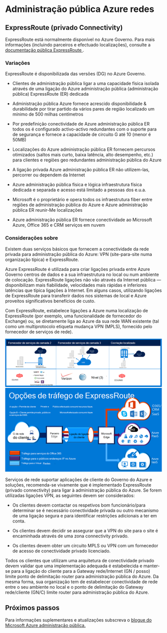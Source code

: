 <properties
    pageTitle="Azure Governmenmt documentação | Microsoft Azure"
    description="Este procedimento fornece uma comparação das funcionalidades e orientações conectividade privado e administração pública"
    services="Azure-Government"
    cloud="gov" 
    documentationCenter=""
    authors="ryansoc"
    manager="zakramer"
    editor=""/>

<tags
    ms.service="multiple"
    ms.devlang="na"
    ms.topic="article"
    ms.tgt_pltfrm="na"
    ms.workload="azure-government"
    ms.date="09/28/2016"
    ms.author="ryansoc"/>

#  <a name="azure-government-networking"></a>Administração pública Azure redes

##  <a name="expressroute-private-connectivity"></a>ExpressRoute (privado Connectivity)

ExpressRoute está normalmente disponível no Azure Governo. Para mais informações (incluindo parceiros e efectuado localizações), consulte a <a href="https://azure.microsoft.com/en-us/documentation/services/expressroute/">documentação pública ExpressRoute </a>.

###  <a name="variations"></a>Variações

ExpressRoute é disponibilizada das versões (DG) no Azure Governo. 

- Clientes de administração pública ligar a uma capacidade física isolada através de uma ligação do Azure administração pública (administração pública) ExpressRoute (ER) dedicada

- Administração pública Azure fornece acrescido disponibilidade & durabilidade por tirar partido da vários pares de região localizado um mínimo de 500 milhas centímetros 

- Por predefinição conectividade de Azure administração pública ER todos os é configurado activo-activo redundantes com o suporte para de segurança e fornece a capacidade de circuito G até 10 (menor é 50MB)

- Localizações do Azure administração pública ER fornecem percursos otimizados (saltos mais curto, baixa latência, alto desempenho, etc.) para clientes e regiões geo redundantes administração pública do Azure

- A ligação privada Azure administração pública ER não utilizem-las, percorrer ou dependem da Internet

- Azure administração pública física e lógica infraestrutura física dedicada e separada e acesso está limitado a pessoas dos e.u.a.

- Microsoft é o proprietário e opera todos os infraestrutura fiber entre regiões de administração pública do Azure e Azure administração pública ER reunir-Me localizações

- Azure administração pública ER fornece conectividade ao Microsoft Azure, Office 365 e CRM serviços em nuvem

### <a name="considerations"></a>Considerações sobre

Existem duas serviços básicos que fornecem a conectividade da rede privada para administração pública do Azure: VPN (site-para-site numa organização típica) e ExpressRoute.

Azure ExpressRoute é utilizada para criar ligações privada entre Azure Governo centros de dados e a sua infraestrutura no local ou num ambiente de colocação. ExpressRoute ligações não vão através da Internet pública — disponibilizam mais fiabilidade, velocidades mais rápidas e inferiores latências que típica ligações à Internet. Em alguns casos, utilizando ligações de ExpressRoute para transferir dados nos sistemas de local e Azure proveitos significativos benefícios de custo.   

Com ExpressRoute, estabelece ligações a Azure numa localização de ExpressRoute (por exemplo, uma funcionalidade de fornecedor do Exchange) ou, se diretamente liga ao Azure da sua rede WAN existente (tal como um multiprotocolo etiqueta mudança VPN (MPLS), fornecido pelo fornecedor de serviços de rede).

![texto alternativo](./media/azure-government-capability-private-connectivity-options.PNG)  ![texto alternativo](./media/government-capability-expressroute.PNG)  

Serviços de rede suportar aplicações de cliente do Governo do Azure e soluções, recomenda-se vivamente que é implementado ExpressRoute (privado connectivity) para ligar à administração pública do Azure. Se forem utilizadas ligações VPN, as seguintes devem ser considerados:

- Os clientes devem contactar os respetivos bom funcionário/para determinar se é necessário conectividade privada ou outro mecanismo de uma ligação segura e para identificar restrições adicionais a ter em conta.

- Os clientes devem decidir se assegurar que a VPN do site para o site é encaminhada através de uma zona connectivity privado.

- Os clientes devem obter um circuito MPLS ou VPN com um fornecedor de acesso de conectividade privado licenciado.

Todos os clientes que utilizam uma arquitetura de conectividade privado devem validar que uma implementação adequada é estabelecida e manter-se para a ligação do cliente para a Gateway rede/Internet (GN / posso) limite ponto de delimitação router para administração pública do Azure. Da mesma forma, sua organização tem de estabelecer conectividade de rede entre o seu ambiente no local e o ponto de delimitação do Gateway rede/cliente (GN/C) limite router para administração pública do Azure.

## <a name="next-steps"></a>Próximos passos

Para informações suplementares e atualizações subscreva o <a href="https://blogs.msdn.microsoft.com/azuregov/">blogue do Microsoft Azure administração pública.</a>
